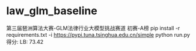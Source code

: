 # law_glm_baseline
第三届琶洲算法大赛-GLM法律行业大模型挑战赛道
初赛-A榜
pip install -r requirements.txt -i https://pypi.tuna.tsinghua.edu.cn/simple
python run.py
得分: LB: 73.42
